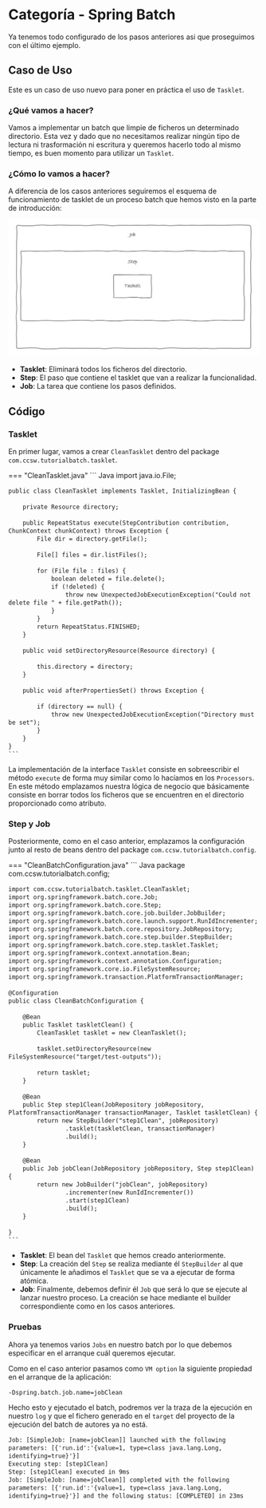 # Categoría - Spring Batch

Ya tenemos todo configurado de los pasos anteriores asi que proseguimos con el último ejemplo.


## Caso de Uso

Este es un caso de uso nuevo para poner en práctica el uso de `Tasklet`.

### ¿Qué vamos a hacer?

Vamos a implementar un batch que limpie de ficheros un determinado directorio. Esta vez y dado que no necesitamos realizar ningún tipo de lectura ni trasformación ni escritura y queremos hacerlo todo al mismo tiempo, es buen momento para utilizar un `Tasklet`.


### ¿Cómo lo vamos a hacer?

A diferencia de los casos anteriores seguiremos el esquema de funcionamiento de tasklet de un proceso batch que hemos visto en la parte de introducción:

![clean](../../assets/images/clean.png)

* **Tasklet**: Eliminará todos los ficheros del directorio.
* **Step**: El paso que contiene el tasklet que van a realizar la funcionalidad.
* **Job**: La tarea que contiene los pasos definidos.


## Código

### Tasklet

En primer lugar, vamos a crear `CleanTasklet` dentro del package `com.ccsw.tutorialbatch.tasklet`.

=== "CleanTasklet.java"
    ``` Java
    import java.io.File;
    
    public class CleanTasklet implements Tasklet, InitializingBean {
    
        private Resource directory;
    
        public RepeatStatus execute(StepContribution contribution, ChunkContext chunkContext) throws Exception {
            File dir = directory.getFile();
    
            File[] files = dir.listFiles();
    
            for (File file : files) {
                boolean deleted = file.delete();
                if (!deleted) {
                    throw new UnexpectedJobExecutionException("Could not delete file " + file.getPath());
                }
            }
            return RepeatStatus.FINISHED;
        }
    
        public void setDirectoryResource(Resource directory) {
    
            this.directory = directory;
        }
    
        public void afterPropertiesSet() throws Exception {
    
            if (directory == null) {
                throw new UnexpectedJobExecutionException("Directory must be set");
            }
        }
    }
    ```

La implementación de la interface `Tasklet` consiste en sobreescribir el método `execute` de forma muy similar como lo hacíamos en los `Processors`. En este método emplazamos nuestra lógica de negocio que básicamente consiste en borrar todos los ficheros que se encuentren en el directorio proporcionado como atributo.


### Step y Job

Posteriormente, como en el caso anterior, emplazamos la configuración junto al resto de beans dentro del package `com.ccsw.tutorialbatch.config`.

=== "CleanBatchConfiguration.java"
    ``` Java
    package com.ccsw.tutorialbatch.config;
    
    import com.ccsw.tutorialbatch.tasklet.CleanTasklet;
    import org.springframework.batch.core.Job;
    import org.springframework.batch.core.Step;
    import org.springframework.batch.core.job.builder.JobBuilder;
    import org.springframework.batch.core.launch.support.RunIdIncrementer;
    import org.springframework.batch.core.repository.JobRepository;
    import org.springframework.batch.core.step.builder.StepBuilder;
    import org.springframework.batch.core.step.tasklet.Tasklet;
    import org.springframework.context.annotation.Bean;
    import org.springframework.context.annotation.Configuration;
    import org.springframework.core.io.FileSystemResource;
    import org.springframework.transaction.PlatformTransactionManager;
    
    @Configuration
    public class CleanBatchConfiguration {
    
        @Bean
        public Tasklet taskletClean() {
            CleanTasklet tasklet = new CleanTasklet();
    
            tasklet.setDirectoryResource(new FileSystemResource("target/test-outputs"));
    
            return tasklet;
        }
    
        @Bean
        public Step step1Clean(JobRepository jobRepository, PlatformTransactionManager transactionManager, Tasklet taskletClean) {
            return new StepBuilder("step1Clean", jobRepository)
                    .tasklet(taskletClean, transactionManager)
                    .build();
        }
    
        @Bean
        public Job jobClean(JobRepository jobRepository, Step step1Clean) {
            return new JobBuilder("jobClean", jobRepository)
                    .incrementer(new RunIdIncrementer())
                    .start(step1Clean)
                    .build();
        }
    
    }
    ```

* **Tasklet**: El bean del `Tasklet` que hemos creado anteriormente.
* **Step**: La creación del `Step` se realiza mediante él `StepBuilder` al que únicamente le añadimos el `Tasklet` que se va a ejecutar de forma atómica.
* **Job**: Finalmente, debemos definir él `Job` que será lo que se ejecute al lanzar nuestro proceso. La creación se hace mediante el builder correspondiente como en los casos anteriores.


### Pruebas

Ahora ya tenemos varios `Jobs` en nuestro batch por lo que debemos especificar en el arranque cuál queremos ejecutar.

Como en el caso anterior pasamos como `VM option` la siguiente propiedad en el arranque de la aplicación:
```
-Dspring.batch.job.name=jobClean
```

Hecho esto y ejecutado el batch, podremos ver la traza de la ejecución en nuestro `log` y que el fichero generado en el `target` del proyecto de la ejecución del batch de autores ya no está.

```
Job: [SimpleJob: [name=jobClean]] launched with the following parameters: [{'run.id':'{value=1, type=class java.lang.Long, identifying=true}'}]
Executing step: [step1Clean]
Step: [step1Clean] executed in 9ms
Job: [SimpleJob: [name=jobClean]] completed with the following parameters: [{'run.id':'{value=1, type=class java.lang.Long, identifying=true}'}] and the following status: [COMPLETED] in 23ms
```